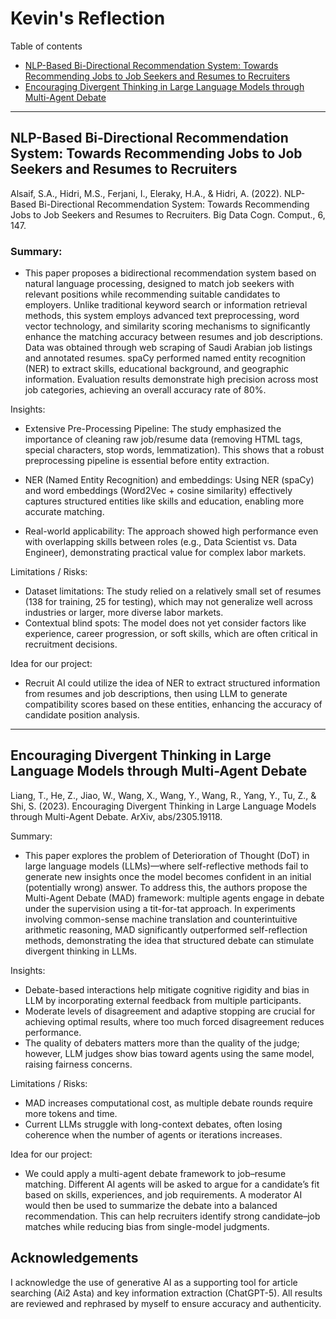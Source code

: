 # Kevin's Reflection

Table of contents
- [NLP-Based Bi-Directional Recommendation System: Towards
 Recommending Jobs to Job Seekers and Resumes to Recruiters](#paper-1)
- [Encouraging Divergent Thinking in Large Language Models through Multi-Agent Debate](#paper-2)

---

<a id="paper-1"></a>

##  NLP-Based Bi-Directional Recommendation System: Towards Recommending Jobs to Job Seekers and Resumes to Recruiters 

Alsaif, S.A., Hidri, M.S., Ferjani, I., Eleraky, H.A., & Hidri, A. (2022). NLP-Based Bi-Directional Recommendation System: Towards Recommending Jobs to Job Seekers and Resumes to Recruiters. Big Data Cogn. Comput., 6, 147.

### Summary:  
- This paper proposes a bidirectional recommendation system based on natural language processing, designed to match job seekers with relevant positions while recommending suitable candidates to employers. Unlike traditional keyword search or information retrieval methods, this system employs advanced text preprocessing, word vector technology, and similarity scoring mechanisms to significantly enhance the matching accuracy between resumes and job descriptions. Data was obtained through web scraping of Saudi Arabian job listings and annotated resumes. spaCy performed named entity recognition (NER) to extract skills, educational background, and geographic information. Evaluation results demonstrate high precision across most job categories, achieving an overall accuracy rate of 80%.

Insights:
-  Extensive Pre-Processing Pipeline: The study emphasized  the importance of cleaning raw job/resume data (removing HTML tags, special characters, stop words, lemmatization). This shows that a robust preprocessing pipeline is essential before entity extraction.

- NER (Named Entity Recognition) and embeddings: Using NER (spaCy) and word embeddings (Word2Vec + cosine similarity) effectively captures structured entities like skills and education, enabling more accurate matching.

- Real-world applicability: The approach showed high performance even with overlapping skills between roles (e.g., Data Scientist vs. Data Engineer), demonstrating practical value for complex labor markets.

Limitations / Risks:
- Dataset limitations: The study relied on a relatively small set of resumes (138 for training, 25 for testing), which may not generalize well across industries or larger, more diverse labor markets.
- Contextual blind spots: The model does not yet consider factors like experience, career progression, or soft skills, which are often critical in recruitment decisions.

Idea for our project:
- Recruit AI could utilize the idea of NER to extract structured information from resumes and job descriptions, then using LLM to generate compatibility scores based on these entities, enhancing the accuracy of candidate position analysis.

---

<a id="paper-2"></a>

## Encouraging Divergent Thinking in Large Language Models through Multi-Agent Debate
Liang, T., He, Z., Jiao, W., Wang, X., Wang, Y., Wang, R., Yang, Y., Tu, Z., & Shi, S. (2023). Encouraging Divergent Thinking in Large Language Models through Multi-Agent Debate. ArXiv, abs/2305.19118.

Summary:  
- This paper explores the problem of Deterioration of Thought (DoT) in large language models (LLMs)—where self-reflective methods fail to generate new insights once the model becomes confident in an initial (potentially wrong) answer. To address this, the authors propose the Multi-Agent Debate (MAD) framework: multiple agents engage in debate under the supervision using a tit-for-tat approach. In experiments involving common-sense machine translation and counterintuitive arithmetic reasoning, MAD significantly outperformed self-reflection methods, demonstrating the idea that structured debate can stimulate divergent thinking in LLMs.

Insights:
- Debate-based interactions help mitigate cognitive rigidity and bias in LLM by incorporating external feedback from multiple participants.
- Moderate levels of disagreement and adaptive stopping are crucial for achieving optimal results, where too much forced disagreement reduces performance.
- The quality of debaters matters more than the quality of the judge; however, LLM judges show bias toward agents using the same model, raising fairness concerns.

Limitations / Risks:
- MAD increases computational cost, as multiple debate rounds require more tokens and time.
- Current LLMs struggle with long-context debates, often losing coherence when the number of agents or iterations increases.

Idea for our project:
- We could apply a multi-agent debate framework to job–resume matching. Different AI agents will be asked to argue for a candidate’s fit based on skills, experiences, and job requirements. A moderator AI would then be used to summarize the debate into a balanced recommendation. This can help recruiters identify strong candidate–job matches while reducing bias from single-model judgments.

## Acknowledgements
I acknowledge the use of generative AI as a supporting tool for article searching (Ai2 Asta) and key information extraction (ChatGPT-5). All results are reviewed and rephrased by myself to ensure accuracy and authenticity.